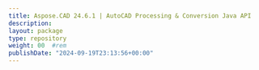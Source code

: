 ```yaml
---
title: Aspose.CAD 24.6.1 | AutoCAD Processing & Conversion Java API
description: 
layout: package
type: repository
weight: 00	#rem
publishDate: "2024-09-19T23:13:56+00:00"
---
```


